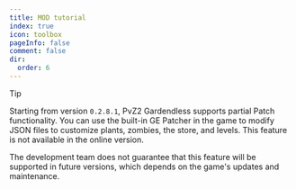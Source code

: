 ```yaml
---
title: MOD tutorial
index: true
icon: toolbox
pageInfo: false
comment: false
dir:
  order: 6
---
```


<script>
import { onMounted } from 'vue'
onMounted(() => {
  (window.adsbygoogle = window.adsbygoogle || []).push({});
})
</script>

> [!tip]
> Starting from version `0.2.8.1`, PvZ2 Gardendless supports partial Patch functionality. You can use the built-in GE Patcher in the game to modify JSON files to customize plants, zombies, the store, and levels. This feature is not available in the online version.
>
> The development team does not guarantee that this feature will be supported in future versions, which depends on the game's updates and maintenance.

<Catalog />

<ins class="adsbygoogle"
     style="display:block"
     data-ad-client="ca-pub-7637695321442015"
     data-ad-slot="7113006248"
     data-ad-format="auto"
     data-full-width-responsive="true">
</ins>
